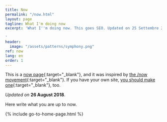```yaml
---
title: Now
permalink: "/now.html"
layout: page
tagline: What I'm doing now
excerpt: 'What I''m doing now. This goes SEO. Updated on 25 Settembre 2017.

'
header:
  image: "/assets/patterns/symphony.png"
ref: now
lang: en
order: 1
---
```


This is a [now page](http://nownownow.com/about){:target="_blank"}, and it was inspired by [the /now movement](https://sivers.org/nowff){:target="_blank"}. If you have your own site, [you should make one](http://nownownow.com/about){:target="_blank"}, too.

_Updated on_ **26 August 2018**.

Here write what you are up to now.

{% include go-to-home-page.html %}
